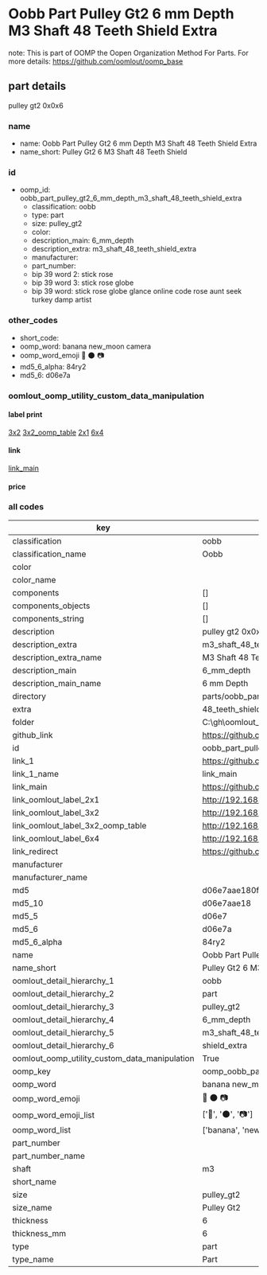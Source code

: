 # Oobb Part Pulley Gt2 6 mm Depth M3 Shaft 48 Teeth Shield Extra  

note: This is part of OOMP the Oopen Organization Method For Parts. For more details: https://github.com/oomlout/oomp_base

##  part details
  



pulley gt2 0x0x6



### name
* name: Oobb Part Pulley Gt2 6 mm Depth M3 Shaft 48 Teeth Shield Extra
* name_short: Pulley Gt2 6 M3 Shaft 48 Teeth Shield
### id
* oomp_id: oobb_part_pulley_gt2_6_mm_depth_m3_shaft_48_teeth_shield_extra
  * classification: oobb
  * type: part
  * size: pulley_gt2
  * color: 
  * description_main: 6_mm_depth
  * description_extra: m3_shaft_48_teeth_shield_extra
  * manufacturer: 
  * part_number: 
  * bip 39 word 2: stick rose
  * bip 39 word 3: stick rose globe
  * bip 39 word: stick rose globe glance online code rose aunt seek turkey damp artist

### other_codes
* short_code: 
* oomp_word: banana new_moon camera
* oomp_word_emoji :banana: :new_moon: :camera:
* md5_6_alpha: 84ry2
* md5_6: d06e7a






### oomlout_oomp_utility_custom_data_manipulation
#### label print
[3x2](http://192.168.1.245:1112/?label=oomp%2084ry2)
[3x2_oomp_table](http://192.168.1.108:1112/?label=oomp%2084ry2)
[2x1](http://192.168.1.242:1112/?label=oomp%2084ry2)
[6x4](http://192.168.1.55:1112/?label=oomp%2084ry2)    

#### link

[link_main](https://github.com/oomlout/oomlout_oobb_version_4_generated_parts/tree/main/navigation_oomp/oobb/part/pulley_gt2/6_mm_depth/m3_shaft_48_teeth_shield_extra/part)                              

#### price







### all codes 
| key | value |  
| --- | --- |  
| classification | oobb |  
| classification_name | Oobb |  
| color |  |  
| color_name |  |  
| components | [] |  
| components_objects | [] |  
| components_string | [] |  
| description | pulley gt2 0x0x6 |  
| description_extra | m3_shaft_48_teeth_shield_extra |  
| description_extra_name | M3 Shaft 48 Teeth Shield Extra |  
| description_main | 6_mm_depth |  
| description_main_name | 6 mm Depth |  
| directory | parts/oobb_part_pulley_gt2_6_mm_depth_m3_shaft_48_teeth_shield_extra |  
| extra | 48_teeth_shield |  
| folder | C:\gh\oomlout_oobb_version_4_generated_parts\parts\oobb_part_pulley_gt2_6_mm_depth_m3_shaft_48_teeth_shield_extra |  
| github_link | https://github.com/oomlout/oomlout_oomp_part_src/tree/main/parts/oobb_part_pulley_gt2_6_mm_depth_m3_shaft_48_teeth_shield_extra |  
| id | oobb_part_pulley_gt2_6_mm_depth_m3_shaft_48_teeth_shield_extra |  
| link_1 | https://github.com/oomlout/oomlout_oobb_version_4_generated_parts/tree/main/navigation_oomp/oobb/part/pulley_gt2/6_mm_depth/m3_shaft_48_teeth_shield_extra/part |  
| link_1_name | link_main |  
| link_main | https://github.com/oomlout/oomlout_oobb_version_4_generated_parts/tree/main/navigation_oomp/oobb/part/pulley_gt2/6_mm_depth/m3_shaft_48_teeth_shield_extra/part |  
| link_oomlout_label_2x1 | http://192.168.1.242:1112/?label=oomp%2084ry2 |  
| link_oomlout_label_3x2 | http://192.168.1.245:1112/?label=oomp%2084ry2 |  
| link_oomlout_label_3x2_oomp_table | http://192.168.1.108:1112/?label=oomp%2084ry2 |  
| link_oomlout_label_6x4 | http://192.168.1.55:1112/?label=oomp%2084ry2 |  
| link_redirect | https://github.com/oomlout/oomlout_oobb_version_4_generated_parts/tree/main/parts/oobb_pulley_gt2_06_ex_48_teeth_shield_sh_m3 |  
| manufacturer |  |  
| manufacturer_name |  |  
| md5 | d06e7aae180f5780b44d762ac6af06ad |  
| md5_10 | d06e7aae18 |  
| md5_5 | d06e7 |  
| md5_6 | d06e7a |  
| md5_6_alpha | 84ry2 |  
| name | Oobb Part Pulley Gt2 6 mm Depth M3 Shaft 48 Teeth Shield Extra |  
| name_short | Pulley Gt2 6 M3 Shaft 48 Teeth Shield |  
| oomlout_detail_hierarchy_1 | oobb |  
| oomlout_detail_hierarchy_2 | part |  
| oomlout_detail_hierarchy_3 | pulley_gt2 |  
| oomlout_detail_hierarchy_4 | 6_mm_depth |  
| oomlout_detail_hierarchy_5 | m3_shaft_48_teeth |  
| oomlout_detail_hierarchy_6 | shield_extra |  
| oomlout_oomp_utility_custom_data_manipulation | True |  
| oomp_key | oomp_oobb_part_pulley_gt2_6_mm_depth_m3_shaft_48_teeth_shield_extra |  
| oomp_word | banana new_moon camera |  
| oomp_word_emoji | :banana: :new_moon: :camera: |  
| oomp_word_emoji_list | [':banana:', ':new_moon:', ':camera:'] |  
| oomp_word_list | ['banana', 'new_moon', 'camera'] |  
| part_number |  |  
| part_number_name |  |  
| shaft | m3 |  
| short_name |  |  
| size | pulley_gt2 |  
| size_name | Pulley Gt2 |  
| thickness | 6 |  
| thickness_mm | 6 |  
| type | part |  
| type_name | Part |  
